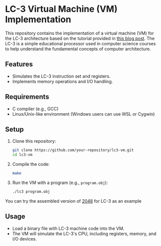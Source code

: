# LC-3 Virtual Machine (VM) Implementation

This repository contains the implementation of a virtual machine (VM) for the LC-3 architecture based on the tutorial provided in [this blog post](https://www.jmeiners.com/lc3-vm/#:lc3.c_2). The LC-3 is a simple educational processor used in computer science courses to help understand the fundamental concepts of computer architecture.

## Features

- Simulates the LC-3 instruction set and registers.
- Implements memory operations and I/O handling.

## Requirements

- C compiler (e.g., GCC)
- Linux/Unix-like environment (Windows users can use WSL or Cygwin)

## Setup

1. Clone this repository:

   ```bash
   git clone https://github.com/your-repository/lc3-vm.git
   cd lc3-vm
   ```

2. Compile the code:

   ```bash
   make
   ```

3. Run the VM with a program (e.g., `program.obj`):

   ```bash
   ./lc3 program.obj
   ```
  You can try the assembled version of [2048](https://www.jmeiners.com/lc3-vm/supplies/2048.obj) for LC-3 as an example

## Usage

- Load a binary file with LC-3 machine code into the VM.
- The VM will simulate the LC-3's CPU, including registers, memory, and I/O devices.
